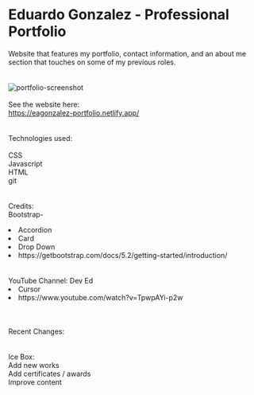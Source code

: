 # Eduardo Gonzalez - Professional Portfolio <br/>
Website that features my portfolio, contact information, and an about me section that touches on some of my previous roles.<br/>
<br/>
<br/>
![portfolio-screenshot](https://user-images.githubusercontent.com/104691113/172974069-caeb6afd-b258-4fee-b4ee-2d2654676eba.png)
<br/>
<br/>
See the website here:<br/>
https://eagonzalez-portfolio.netlify.app/<br/>
<br/>
<br/>
Technologies used:<br/>
<br/>
CSS<br/>
Javascript<br/>
HTML<br/>
git<br/>
<br/>
<br/>
Credits:<br/>
Bootstrap-<br/>
  <li>Accordion<br/>
  <li>Card<br/>
  <li>Drop Down<br/>
  <li>https://getbootstrap.com/docs/5.2/getting-started/introduction/</li><br/>
  <br/>
YouTube Channel: Dev Ed<br/>
  <li>Cursor<br/>
  <li>https://www.youtube.com/watch?v=TpwpAYi-p2w</li><br/>
<br/>
<br/>
Recent Changes:<br/>
<br/>
<br/>
Ice Box:<br/>
Add new works<br/>
Add certificates / awards<br/>
Improve content<br/>